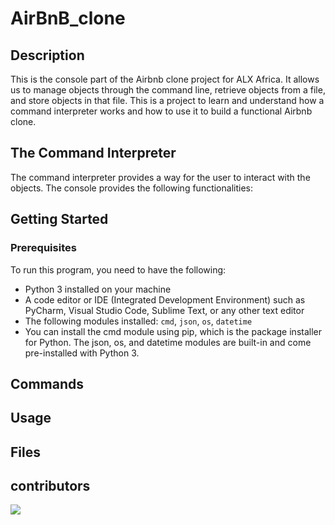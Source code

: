 # AirBnB_clone

## Description
This is the console part of the Airbnb clone project for ALX Africa. It allows us to manage objects through the command line, retrieve objects from a file, and store objects in that file. This is a project to learn and understand how a command interpreter works and how to use it to build a functional Airbnb clone.

## The Command Interpreter
The command interpreter provides a way for the user to interact with the objects. The console provides the following functionalities:

## Getting Started
### Prerequisites
To run this program, you need to have the following:

- Python 3 installed on your machine
- A code editor or IDE (Integrated Development Environment) such as PyCharm, Visual Studio Code, Sublime Text, or any other text editor
- The following modules installed: `cmd`, `json`, `os`, `datetime`
- You can install the cmd module using pip, which is the package installer for Python. The json, os, and datetime modules are built-in and come pre-installed with Python 3.
## Commands

## Usage

## Files

## contributors
<a href="https://github.com/MelakuDemeke/AirBnB_clone/graphs/contributors">
  <img src="https://contrib.rocks/image?repo=MelakuDemeke/AirBnB_clone" />
</a>
